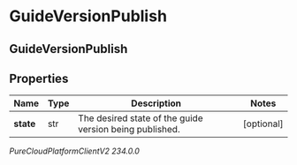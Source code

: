 # GuideVersionPublish

## GuideVersionPublish

## Properties

|Name | Type | Description | Notes|
|------------ | ------------- | ------------- | -------------|
| **state** | str | The desired state of the guide version being published. | [optional] |



_PureCloudPlatformClientV2 234.0.0_
